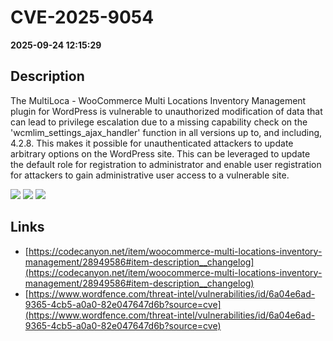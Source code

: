 # CVE-2025-9054

**2025-09-24 12:15:29**

## Description
The MultiLoca - WooCommerce Multi Locations Inventory Management plugin for WordPress is vulnerable to unauthorized modification of data that can lead to privilege escalation due to a missing capability check on the 'wcmlim_settings_ajax_handler' function in all versions up to, and including, 4.2.8. This makes it possible for unauthenticated attackers to update arbitrary options on the WordPress site. This can be leveraged to update the default role for registration to administrator and enable user registration for attackers to gain administrative user access to a vulnerable site.

![](https://img.shields.io/static/v1?label=Score&message=9.8&color=red)
![](https://img.shields.io/static/v1?label=Severity&message=CRITICAL&color=red)
![](https://img.shields.io/static/v1?label=CWE&message=Auth&color=green)

## Links
- [https://codecanyon.net/item/woocommerce-multi-locations-inventory-management/28949586#item-description__changelog](https://codecanyon.net/item/woocommerce-multi-locations-inventory-management/28949586#item-description__changelog)
- [https://www.wordfence.com/threat-intel/vulnerabilities/id/6a04e6ad-9365-4cb5-a0a0-82e047647d6b?source=cve](https://www.wordfence.com/threat-intel/vulnerabilities/id/6a04e6ad-9365-4cb5-a0a0-82e047647d6b?source=cve)
